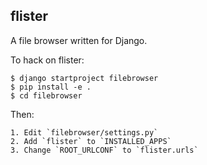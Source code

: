 flister
-------

A file browser written for Django.


To hack on flister:

```
$ django startproject filebrowser
$ pip install -e .
$ cd filebrowser
```

Then:

    1. Edit `filebrowser/settings.py`
    2. Add `flister` to `INSTALLED_APPS`
    3. Change `ROOT_URLCONF` to `flister.urls`
